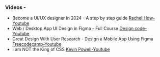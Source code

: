 ### Videos - 
- Become a UI/UX designer in 2024 - A step by step guide [Rachel How-Youtube](https://youtu.be/HmKwiEmJIdM?si=otGYxIpMgNdgdcFK)
- Web / Desktop App UI Design in Figma - Full Course [Design code- Youtube](https://youtu.be/5IanQIwhA4E?si=K7hbB69lIF5hTR0r)
- Great Design With User Research - Design a Mobile App Using Figma [Freecodecamp-Youtube](https://youtu.be/YD0egXpd-Y0?si=jpEDyDH22JJPwzOV)
- I am NOT the King of CSS [Kevin Powell-Youtube](https://youtu.be/-gVAhDuV6BE?si=phiJrRnXxme8IKcx)